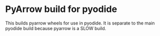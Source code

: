 # PyArrow build for pyodide

This builds pyarrow wheels for use in pyodide. It is separate to the main pyodide build because pyarrow is a SLOW build.